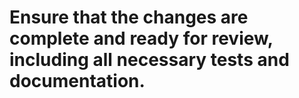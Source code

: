 # Ensure that the changes are complete and ready for review, including all necessary tests and documentation.